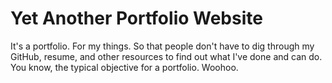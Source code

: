 # Yet Another Portfolio Website

It's a portfolio. For my things. So that people don't have to dig through my GitHub, resume, and other resources to find out what I've done and can do. You know, the typical objective for a portfolio. Woohoo.